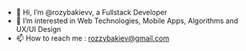 - 👋 Hi, I’m @rozybakievv, a Fullstack Developer
- 👀 I’m interested in Web Technologies, Mobile Apps, Algorithms and UX/UI Design
- 📫 How to reach me : rozzybakiev@gmail.com
